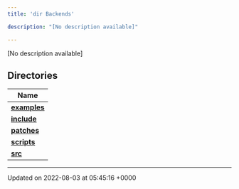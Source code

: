 ```yaml
---
title: 'dir Backends'

description: "[No description available]"

---
```







[No description available]

## Directories

| Name           |
| -------------- |
| **[examples](/documentation/code/darkbit/files/dir_fd42a26dfd45720795ea78af8b797244/#dir-examples)**  |
| **[include](/documentation/code/darkbit/files/dir_fff6544e2674f6c237f54e08cc1ccab4/#dir-include)**  |
| **[patches](/documentation/code/darkbit/files/dir_ce9c4c189a44d94cd4ce7dd1c6bca64b/#dir-patches)**  |
| **[scripts](/documentation/code/darkbit/files/dir_844c768eef53abfe888ab2eb544709b6/#dir-scripts)**  |
| **[src](/documentation/code/darkbit/files/dir_01bedd8e8802aa37dbcedab696961d56/#dir-src)**  |






-------------------------------

Updated on 2022-08-03 at 05:45:16 +0000
